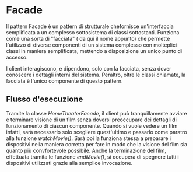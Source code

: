 # Facade
Il pattern Facade è un pattern di strutturale chefornisce un'interfaccia semplificata a un complesso sottosistema di classi sottostanti. Funziona come una sorta di "facciata" ( da qui il nome appunto) che permette l'utilizzo di diverse componenti di un sistema complesso con molteplici classi in maniera semplificata, mettendo a disposizione un unico punto di accesso.

I client interagiscono, e dipendono, solo con la facciata, senza dover conoscere i dettagli interni del sistema. Peraltro, oltre le classi chiamate, la facciata è l'unico componente di questo pattern.

## Flusso d'esecuzione

Tramite la classe _HomeTheaterFacade_, il client può tranquillamente avviare e terminare visione di un film senza doversi preoccupare dei dettagli di funzionamento di ciascun componente. Quando si vuole vedere un film infatti, sarà necessario solo scegliere quest'ultimo e passarlo come paratro alla funzione _watchMovie()_. Sarà poi la funziona stessa a preparare i dispositivi nella maniera corretta per fare in modo che la visione del film sia quanto più convfortevole possibile. Anche la terminazione del film, effettuata tramita le funzione _endMovie()_, si occuperà di spegnere tutti i dispositivi utilizzati grazie alla semplice invocazione.